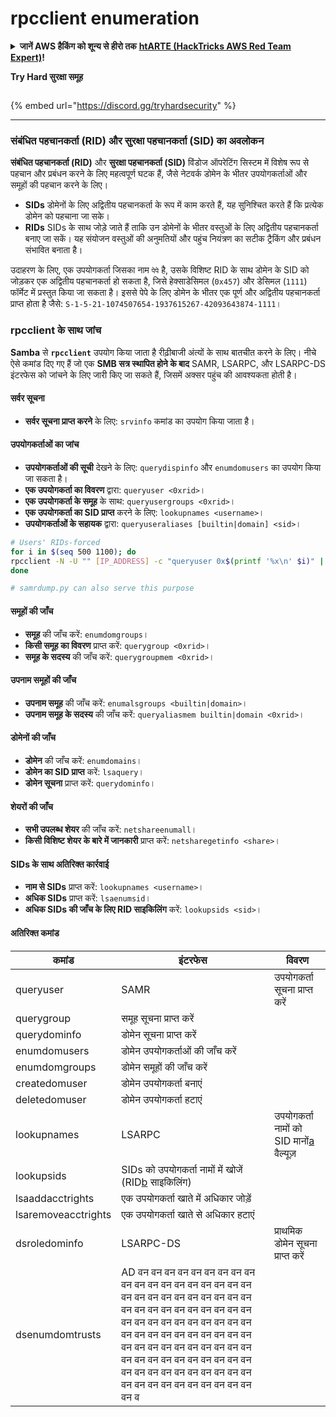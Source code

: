 # rpcclient enumeration

<details>

<summary><strong>जानें AWS हैकिंग को शून्य से हीरो तक</strong> <a href="https://training.hacktricks.xyz/courses/arte"><strong>htARTE (HackTricks AWS Red Team Expert)</strong></a><strong>!</strong></summary>

* क्या आप **साइबर सुरक्षा कंपनी** में काम करते हैं? क्या आप अपनी **कंपनी को HackTricks में विज्ञापित देखना चाहते हैं**? या क्या आपको **PEASS के नवीनतम संस्करण या HackTricks को PDF में डाउनलोड करने का एक्सेस चाहिए**? [**सब्सक्रिप्शन प्लान्स देखें**](https://github.com/sponsors/carlospolop)!
* हमारे विशेष [**NFTs**](https://opensea.io/collection/the-peass-family) कलेक्शन [**The PEASS Family**](https://opensea.io/collection/the-peass-family) खोजें
* [**आधिकारिक PEASS और HackTricks स्वैग**](https://peass.creator-spring.com) प्राप्त करें
* **शामिल हों** [**💬**](https://emojipedia.org/speech-balloon/) [**डिस्कॉर्ड समूह**](https://discord.gg/hRep4RUj7f) या [**टेलीग्राम समूह**](https://t.me/peass) या मुझे **ट्विटर** पर फॉलो करें 🐦[**@carlospolopm**](https://twitter.com/hacktricks\_live)**.**
* **हैकिंग ट्रिक्स साझा करें** [hacktricks रेपो](https://github.com/carlospolop/hacktricks) और [hacktricks-cloud रेपो](https://github.com/carlospolop/hacktricks-cloud) में PRs सबमिट करके।

</details>

**Try Hard सुरक्षा समूह**

<figure><img src="https://github.com/carlospolop/hacktricks/blob/in/network-services-pentesting/.gitbook/assets/telegram-cloud-document-1-5159108904864449420.jpg" alt=""><figcaption></figcaption></figure>

{% embed url="https://discord.gg/tryhardsecurity" %}

***

### संबंधित पहचानकर्ता (RID) और सुरक्षा पहचानकर्ता (SID) का अवलोकन

**संबंधित पहचानकर्ता (RID)** और **सुरक्षा पहचानकर्ता (SID)** विंडोज ऑपरेटिंग सिस्टम में विशेष रूप से पहचान और प्रबंधन करने के लिए महत्वपूर्ण घटक हैं, जैसे नेटवर्क डोमेन के भीतर उपयोगकर्ताओं और समूहों की पहचान करने के लिए।

* **SIDs** डोमेनों के लिए अद्वितीय पहचानकर्ता के रूप में काम करते हैं, यह सुनिश्चित करते हैं कि प्रत्येक डोमेन को पहचाना जा सके।
* **RIDs** SIDs के साथ जोड़े जाते हैं ताकि उन डोमेनों के भीतर वस्तुओं के लिए अद्वितीय पहचानकर्ता बनाए जा सकें। यह संयोजन वस्तुओं की अनुमतियों और पहुंच नियंत्रण का सटीक ट्रैकिंग और प्रबंधन संभावित बनाता है।

उदाहरण के लिए, एक उपयोगकर्ता जिसका नाम `पेपे` है, उसके विशिष्ट RID के साथ डोमेन के SID को जोड़कर एक अद्वितीय पहचानकर्ता हो सकता है, जिसे हेक्साडेसिमल (`0x457`) और डेसिमल (`1111`) फॉर्मेट में प्रस्तुत किया जा सकता है। इससे पेपे के लिए डोमेन के भीतर एक पूर्ण और अद्वितीय पहचानकर्ता प्राप्त होता है जैसे: `S-1-5-21-1074507654-1937615267-42093643874-1111`।

### **rpcclient के साथ जांच**

**Samba** से **`rpcclient`** उपयोग किया जाता है रीढ़ीबाजी अंत्यों के साथ बातचीत करने के लिए। नीचे ऐसे कमांड दिए गए हैं जो एक **SMB सत्र स्थापित होने के बाद** SAMR, LSARPC, और LSARPC-DS इंटरफेस को जांचने के लिए जारी किए जा सकते हैं, जिसमें अक्सर पहुंच की आवश्यकता होती है।

#### सर्वर सूचना

* **सर्वर सूचना प्राप्त करने** के लिए: `srvinfo` कमांड का उपयोग किया जाता है।

#### उपयोगकर्ताओं का जांच

* **उपयोगकर्ताओं की सूची** देखने के लिए: `querydispinfo` और `enumdomusers` का उपयोग किया जा सकता है।
* **एक उपयोगकर्ता का विवरण** द्वारा: `queryuser <0xrid>`।
* **एक उपयोगकर्ता के समूह** के साथ: `queryusergroups <0xrid>`।
* **एक उपयोगकर्ता का SID प्राप्त** करने के लिए: `lookupnames <username>`।
* **उपयोगकर्ताओं के सहायक** द्वारा: `queryuseraliases [builtin|domain] <sid>`।

```bash
# Users' RIDs-forced
for i in $(seq 500 1100); do
rpcclient -N -U "" [IP_ADDRESS] -c "queryuser 0x$(printf '%x\n' $i)" | grep "User Name\|user_rid\|group_rid" && echo "";
done

# samrdump.py can also serve this purpose
```

#### समूहों की जाँच

* **समूह** की जाँच करें: `enumdomgroups`।
* **किसी समूह का विवरण** प्राप्त करें: `querygroup <0xrid>`।
* **समूह के सदस्य** की जाँच करें: `querygroupmem <0xrid>`।

#### उपनाम समूहों की जाँच

* **उपनाम समूह** की जाँच करें: `enumalsgroups <builtin|domain>`।
* **उपनाम समूह के सदस्य** की जाँच करें: `queryaliasmem builtin|domain <0xrid>`।

#### डोमेनों की जाँच

* **डोमेन** की जाँच करें: `enumdomains`।
* **डोमेन का SID प्राप्त** करें: `lsaquery`।
* **डोमेन सूचना** प्राप्त करें: `querydominfo`।

#### शेयरों की जाँच

* **सभी उपलब्ध शेयर** की जाँच करें: `netshareenumall`।
* **किसी विशिष्ट शेयर के बारे में जानकारी** प्राप्त करें: `netsharegetinfo <share>`।

#### SIDs के साथ अतिरिक्त कार्रवाई

* **नाम से SIDs** प्राप्त करें: `lookupnames <username>`।
* **अधिक SIDs** प्राप्त करें: `lsaenumsid`।
* **अधिक SIDs की जाँच के लिए RID साइकिलिंग** करें: `lookupsids <sid>`।

#### **अतिरिक्त कमांड**

| **कमांड**           | **इंटरफेस**                                                                                                                                                                                                                                                                                                      | **विवरण**                                                                                                                                        |
| ------------------- | ---------------------------------------------------------------------------------------------------------------------------------------------------------------------------------------------------------------------------------------------------------------------------------------------------------------- | ------------------------------------------------------------------------------------------------------------------------------------------------ |
| queryuser           | SAMR                                                                                                                                                                                                                                                                                                             | उपयोगकर्ता सूचना प्राप्त करें                                                                                                                    |
| querygroup          | समूह सूचना प्राप्त करें                                                                                                                                                                                                                                                                                          |                                                                                                                                                  |
| querydominfo        | डोमेन सूचना प्राप्त करें                                                                                                                                                                                                                                                                                         |                                                                                                                                                  |
| enumdomusers        | डोमेन उपयोगकर्ताओं की जाँच करें                                                                                                                                                                                                                                                                                  |                                                                                                                                                  |
| enumdomgroups       | डोमेन समूहों की जाँच करें                                                                                                                                                                                                                                                                                        |                                                                                                                                                  |
| createdomuser       | डोमेन उपयोगकर्ता बनाएं                                                                                                                                                                                                                                                                                           |                                                                                                                                                  |
| deletedomuser       | डोमेन उपयोगकर्ता हटाएं                                                                                                                                                                                                                                                                                           |                                                                                                                                                  |
| lookupnames         | LSARPC                                                                                                                                                                                                                                                                                                           | उपयोगकर्ता नामों को SID मानों[a](https://learning.oreilly.com/library/view/network-security-assessment/9781491911044/ch08.html#ch08fn8) वैल्यूज़ |
| lookupsids          | SIDs को उपयोगकर्ता नामों में खोजें (RID[b](https://learning.oreilly.com/library/view/network-security-assessment/9781491911044/ch08.html#ch08fn9) साइकिलिंग)                                                                                                                                                     |                                                                                                                                                  |
| lsaaddacctrights    | एक उपयोगकर्ता खाते में अधिकार जोड़ें                                                                                                                                                                                                                                                                             |                                                                                                                                                  |
| lsaremoveacctrights | एक उपयोगकर्ता खाते से अधिकार हटाएं                                                                                                                                                                                                                                                                               |                                                                                                                                                  |
| dsroledominfo       | LSARPC-DS                                                                                                                                                                                                                                                                                                        | प्राथमिक डोमेन सूचना प्राप्त करें                                                                                                                |
| dsenumdomtrusts     | AD वन वन वन वन वन वन वन वन वन वन वन वन वन वन वन वन वन वन वन वन वन वन वन वन वन वन वन वन वन वन वन वन वन वन वन वन वन वन वन वन वन वन वन वन वन वन वन वन वन वन वन वन वन वन वन वन वन वन वन वन वन वन वन वन वन वन वन वन वन वन वन वन वन वन वन वन वन वन वन वन वन वन वन वन वन वन वन वन वन वन वन वन वन वन वन वन वन वन वन वन व |                                                                                                                                                  |
